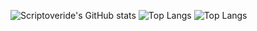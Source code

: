 ![Scriptoveride's GitHub stats](https://github-readme-stats.vercel.app/api?username=scriptoveride&show_icons=true&theme=radical)
![Top Langs](https://github-readme-stats.vercel.app/api/top-langs/?username=scriptoveride&langs_count=8&theme=radical)
![Top Langs](https://github-readme-stats.vercel.app/api/top-langs/?username=scriptoveride&layout=compact&theme=radical)

